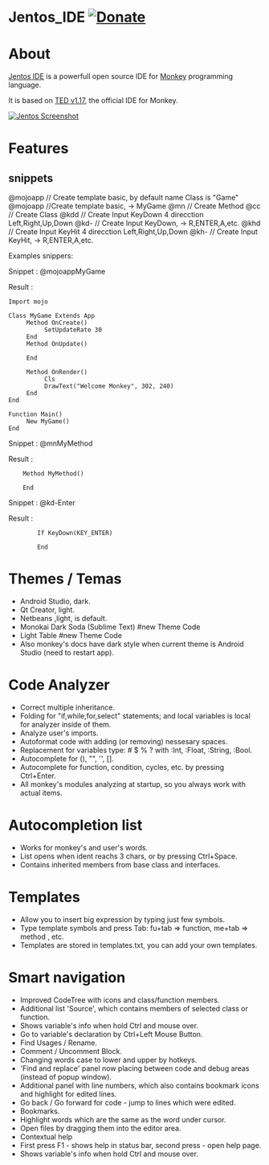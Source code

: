 Jentos_IDE [![Donate](https://www.paypalobjects.com/en_US/i/btn/btn_donate_SM.gif)](https://www.paypal.com/cgi-bin/webscr?cmd=_s-xclick&hosted_button_id=RGCTKTP8H3CNE)
==========
# About
[Jentos IDE](http://fingerdev.com/apps/jentos/) is a powerfull open source IDE for [Monkey](http://www.monkey-x.com) programming language.

It is based on [TED v1.17](http://www.monkey-x.com/Monkey/ted.php), the official IDE for Monkey.

[![Jentos Screenshot](http://fingerdev.com/apps/jentos/qt.png)](http://fingerdev.com/apps/jentos/)

# Features

## snippets 
@mojoapp       // Create template basic, by default name Class is "Game"
@mojoapp<name> //Create template basic, <name> -> MyGame
@mn<name>      // Create Method
@cc<name>      // Create Class
@kdd           // Create Input KeyDown 4 direcction Left,Right,Up,Down
@kd-<key>      // Create Input KeyDown, <key> -> R,ENTER,A,etc.
@khd           // Create Input KeyHit 4 direcction Left,Right,Up,Down
@kh-<key>      // Create Input KeyHit, <key> -> R,ENTER,A,etc.

Examples snippers:

Snippet :
@mojoappMyGame

Result :
```blitzmax
Import mojo

Class MyGame Extends App
	 Method OnCreate()
		  SetUpdateRate 30
	 End
	 Method OnUpdate()

	 End
     
	 Method OnRender()
		  Cls
		  DrawText("Welcome Monkey", 302, 240)
	 End
End

Function Main()
	 New MyGame()
End
```
Snippet :
@mnMyMethod

Result :
```blitzmax
    Method MyMethod()

    End
```
Snippet :
@kd-Enter

Result :
```blitzmax
        If KeyDown(KEY_ENTER)

        End
```
# Themes / Temas
* Android Studio, dark.
* Qt Creator, light.
* Netbeans ,light, is default.
* Monokai Dark Soda (Sublime Text)  #new Theme Code
* Light Table                       #new Theme Code
* Also monkey's docs have dark style when current theme is Android Studio (need to restart app).

# Code Analyzer
* Correct multiple inheritance.
* Folding for "if,while,for,select" statements; and local variables is local for analyzer inside of them.
* Analyze user's imports.
* Autoformat code with adding (or removing) nessesary spaces.
* Replacement for variables type: # $ % ? with :Int, :Float, :String, :Bool.
* Autocomplete for (), "", '', [].
* Autocomplete for function, condition, cycles, etc. by pressing Ctrl+Enter.
* All monkey's modules analyzing at startup, so you always work with actual items.

# Autocompletion list
* Works for monkey's and user's words.
* List opens when ident reachs 3 chars, or by pressing Ctrl+Space.
* Contains inherited members from base class and interfaces.

# Templates
* Allow you to insert big expression by typing just few symbols.
* Type template symbols and press Tab: fu+tab => function, me+tab => method , etc.
* Templates are stored in templates.txt, you can add your own templates.

# Smart navigation
* Improved CodeTree with icons and class/function members.
* Additional list 'Source', which contains members of selected class or function.
* Shows variable's info when hold Ctrl and mouse over.
* Go to variable's declaration by Ctrl+Left Mouse Button.
* Find Usages / Rename.
* Comment / Uncomment Block.
* Changing words case to lower and upper by hotkeys.
* 'Find and replace' panel now placing between code and debug areas (instead of popup window).
* Additional panel with line numbers, which also contains bookmark icons and highlight for edited lines.
* Go back / Go forward for code - jump to lines which were edited.
* Bookmarks.
* Highlight words which are the same as the word under cursor.
* Open files by dragging them into the editor area.
* Contextual help
* First press F1 - shows help in status bar, second press - open help page.
* Shows variable's info when hold Ctrl and mouse over.
